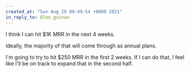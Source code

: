 ```yaml
---
created_at: "Sun Aug 29 00:49:54 +0000 2021"
in_reply_to: @leo_guinan
---
```


I think I can hit $1K MRR in the next 4 weeks. 

Ideally, the majority of that will come through as annual plans. 

I'm going to try to hit $250 MRR in the first 2 weeks. If I can do that, I feel like I'll be on track to expand that in the second half.